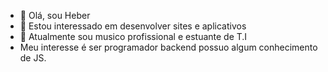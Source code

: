 - 👋 Olá, sou Heber
- 👀 Estou interessado em desenvolver sites e aplicativos
- 🌱 Atualmente sou musico profissional e estuante de T.I
- Meu interesse é ser programador backend possuo algum conhecimento de JS.

<!---
HeberPaz/HeberPaz is a ✨ special ✨ repository because its `README.md` (this file) appears on your GitHub profile.
You can click the Preview link to take a look at your changes.
--->
